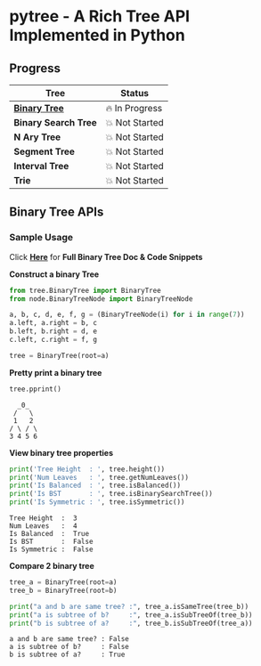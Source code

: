 # pytree - A Rich Tree API Implemented in Python

## Progress

| Tree                                  | Status             |
|---------------------------------------|--------------------|
| [**Binary Tree**](docs/BinaryTree.md) | :fire: In Progress |
| **Binary Search Tree**                | :boom: Not Started |
| **N Ary Tree**                        | :boom: Not Started |
| **Segment Tree**                      | :boom: Not Started |
| **Interval Tree**                     | :boom: Not Started |
| **Trie**                              | :boom: Not Started |

## Binary Tree APIs

### Sample Usage 
Click **[Here](docs/BinaryTree.md)** for **Full Binary Tree Doc & Code Snippets**

**Construct a binary Tree**
```python
from tree.BinaryTree import BinaryTree
from node.BinaryTreeNode import BinaryTreeNode

a, b, c, d, e, f, g = (BinaryTreeNode(i) for i in range(7))
a.left, a.right = b, c
b.left, b.right = d, e
c.left, c.right = f, g

tree = BinaryTree(root=a)
```

**Pretty print a binary tree**
```python
tree.pprint()
```

```
  _0_  
 /   \ 
 1   2 
/ \ / \
3 4 5 6
```

**View binary tree properties**
```python
print('Tree Height  : ', tree.height())
print('Num Leaves   : ', tree.getNumLeaves())
print('Is Balanced  : ', tree.isBalanced())
print('Is BST       : ', tree.isBinarySearchTree())
print('Is Symmetric : ', tree.isSymmetric())
```
```
Tree Height  :  3
Num Leaves   :  4
Is Balanced  :  True
Is BST       :  False
Is Symmetric :  False
```
**Compare 2 binary tree**
```python
tree_a = BinaryTree(root=a)
tree_b = BinaryTree(root=b)

print("a and b are same tree? :", tree_a.isSameTree(tree_b))
print("a is subtree of b?     :", tree_a.isSubTreeOf(tree_b))
print("b is subtree of a?     :", tree_b.isSubTreeOf(tree_a))
```
```
a and b are same tree? : False
a is subtree of b?     : False
b is subtree of a?     : True
```